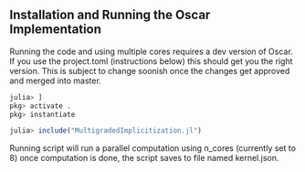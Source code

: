 ## Installation and Running the Oscar Implementation

Running the code and using multiple cores requires a dev version of Oscar.
If you use the project.toml (instructions below) this should get you the right 
version. This is subject to change soonish once the changes get approved and
merged into master.

```julia
julia> ] 
pkg> activate .
pkg> instantiate

julia> include("MultigradedImplicitization.jl")
```

Running script will run a parallel computation using n_cores (currently set to 8)
once computation is done, the script saves to file named kernel.json.
